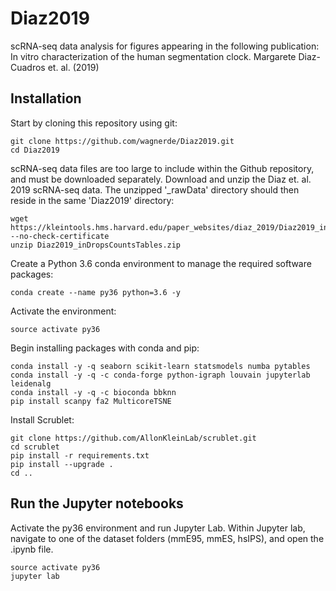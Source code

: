# Diaz2019
scRNA-seq data analysis for figures appearing in the following publication: In vitro characterization of the human segmentation clock. Margarete Diaz-Cuadros et. al. (2019)

## Installation
Start by cloning this repository using git:  
```
git clone https://github.com/wagnerde/Diaz2019.git
cd Diaz2019
```
scRNA-seq data files are too large to include within the Github repository, and must be downloaded separately.  Download and unzip the Diaz et. al. 2019 scRNA-seq data. The unzipped '\_rawData' directory should then reside in the same 'Diaz2019' directory:  
```
wget https://kleintools.hms.harvard.edu/paper_websites/diaz_2019/Diaz2019_inDropsCountsTables.zip --no-check-certificate
unzip Diaz2019_inDropsCountsTables.zip
```
Create a Python 3.6 conda environment to manage the required software packages:
```
conda create --name py36 python=3.6 -y
```
Activate the environment:
```
source activate py36
```
Begin installing packages with conda and pip:
```  
conda install -y -q seaborn scikit-learn statsmodels numba pytables
conda install -y -q -c conda-forge python-igraph louvain jupyterlab leidenalg
conda install -y -q -c bioconda bbknn
pip install scanpy fa2 MulticoreTSNE
```
Install Scrublet:
```
git clone https://github.com/AllonKleinLab/scrublet.git
cd scrublet
pip install -r requirements.txt
pip install --upgrade .
cd ..
```

## Run the Jupyter notebooks
Activate the py36 environment and run Jupyter Lab.  Within Jupyter lab, navigate to one of the dataset folders (mmE95, mmES, hsIPS), and open the .ipynb file.
```
source activate py36
jupyter lab
```


